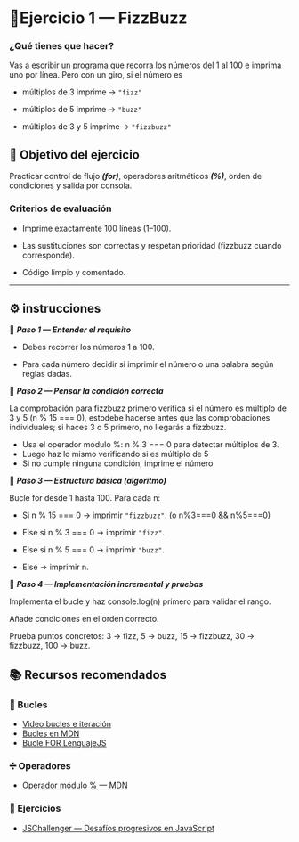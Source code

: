 # 🎠Ejercicio 1 — FizzBuzz

### ¿Qué tienes que hacer?

Vas a escribir un programa que recorra los números del 1 al 100 e imprima uno por línea. Pero con un giro, si el número es

- múltiplos de 3 imprime → `"fizz"`

- múltiplos de 5 imprime → `"buzz"`

- múltiplos de 3 y 5 imprime → `"fizzbuzz"`

## 🎯 Objetivo del ejercicio
Practicar control de flujo ***(for)***, operadores aritméticos ***(%)***, orden de condiciones y salida por consola.

### Criterios de evaluación

- Imprime exactamente 100 líneas (1–100).

- Las sustituciones son correctas y respetan prioridad (fizzbuzz cuando corresponde).

- Código limpio y comentado.

___

## ⚙️ instrucciones 

🔹 __*Paso 1 — Entender el requisito*__

- Debes recorrer los números 1 a 100.

- Para cada número decidir si imprimir el número o una palabra según reglas dadas.

🔹 __*Paso 2 — Pensar la condición correcta*__

La comprobación para fizzbuzz primero verifica si el número es múltiplo de 3 y 5 (n % 15 === 0), estodebe hacerse antes que las comprobaciones individuales; si haces 3 o 5 primero, no llegarás a fizzbuzz.

- Usa el operador módulo %: n % 3 === 0 para detectar múltiplos de 3.
- Luego haz lo mismo verificando si es múltiplo de 5
- Si no cumple ninguna condición, imprime el número

🔹 __*Paso 3 — Estructura básica (algoritmo)*__

Bucle for desde 1 hasta 100. Para cada n:

- Si n % 15 === 0 → imprimir `"fizzbuzz"`.  (o n%3===0 && n%5===0)

- Else si n % 3 === 0 → imprimir `"fizz"`.

- Else si n % 5 === 0 → imprimir `"buzz"`.

- Else → imprimir n.

🔹 __*Paso 4 — Implementación incremental y pruebas*__

Implementa el bucle y haz console.log(n) primero para validar el rango.

Añade condiciones en el orden correcto.

Prueba puntos concretos: 3 → fizz, 5 → buzz, 15 → fizzbuzz, 30 → fizzbuzz, 100 → buzz.

## 📚 Recursos recomendados
### 🔁 Bucles
- [Video bucles e iteración ](https://www.youtube.com/watch?v=W7bNGBPuSUI)
- [Bucles en MDN](https://developer.mozilla.org/es/docs/Web/JavaScript/Guide/Loops_and_iteration)
- [Bucle FOR LenguajeJS](https://lenguajejs.com/fundamentos/bucles-e-iteraciones/bucles-for/)

### ➗ Operadores
- [Operador módulo % — MDN](https://developer.mozilla.org/es/docs/Web/JavaScript/Reference/Operators/Remainder)

### 🧪 Ejercicios
-  [JSChallenger — Desafíos progresivos en JavaScript](https://www.jschallenger.com/)
